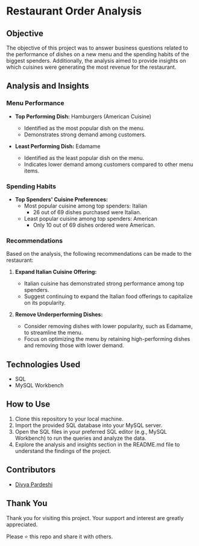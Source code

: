 # Restaurant Order Analysis

## Objective
The objective of this project was to answer business questions related to the performance of dishes on a new menu and the spending habits of the biggest spenders. Additionally, the analysis aimed to provide insights on which cuisines were generating the most revenue for the restaurant.

## Analysis and Insights

### Menu Performance
- **Top Performing Dish:** Hamburgers (American Cuisine)
    - Identified as the most popular dish on the menu.
    - Demonstrates strong demand among customers.

- **Least Performing Dish:** Edamame 
    - Identified as the least popular dish on the menu.
    - Indicates lower demand among customers compared to other menu items.

### Spending Habits
- **Top Spenders' Cuisine Preferences:**
    - Most popular cuisine among top spenders: Italian
        - 26 out of 69 dishes purchased were Italian.
    - Least popular cuisine among top spenders: American
        - Only 10 out of 69 dishes ordered were American.

### Recommendations
Based on the analysis, the following recommendations can be made to the restaurant:

1. **Expand Italian Cuisine Offering:**
    - Italian cuisine has demonstrated strong performance among top spenders.
    - Suggest continuing to expand the Italian food offerings to capitalize on its popularity.

2. **Remove Underperforming Dishes:**
    - Consider removing dishes with lower popularity, such as Edamame, to streamline the menu.
    - Focus on optimizing the menu by retaining high-performing dishes and removing those with lower demand.

## Technologies Used
- SQL
- MySQL Workbench

## How to Use
1. Clone this repository to your local machine.
2. Import the provided SQL database into your MySQL server.
3. Open the SQL files in your preferred SQL editor (e.g., MySQL Workbench) to run the queries and analyze the data.
4. Explore the analysis and insights section in the README.md file to understand the findings of the project.

## Contributors
- [Divya Pardeshi](https://github.com/Divya-Pardeshi)

## Thank You
Thank you for visiting this project. Your support and interest are greatly appreciated.

Please ⭐️ this repo and share it with others.

